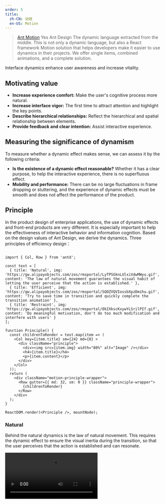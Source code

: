 ```yaml
---
order: 5
title:
  zh-CN: 动效
  en-US: Motion
---
```


> [Ant Motion](https://motion.ant.design/) Yes Ant Design The dynamic language extracted from the middle. This is not only a dynamic language, but also a React framework Motion solution that helps developers make it easier to use dynamics in their projects. We offer single items, combined animations, and a complete solution.

Interface dynamics enhance user awareness and increase vitality.

## Motivating value

- **Increase experience comfort:** Make the user's cognitive process more natural.
- **Increase interface vigor:** The first time to attract attention and highlight the key points.
- **Describe hierarchical relationships:** Reflect the hierarchical and spatial relationship between elements.
- **Provide feedback and clear intention:** Assist interactive experience.

## Measuring the significance of dynamism

To measure whether a dynamic effect makes sense, we can assess it by the following criteria:

- **Is the existence of a dynamic effect reasonable?** Whether it has a clear purpose, to help the interactive experience, there is no superfluous effect.
- **Mobility and performance:** There can be no large fluctuations in frame dropping or stuttering, and the experience of dynamic effects must be smooth and does not affect the performance of the product.

## Principle

In the product design of enterprise applications, the use of dynamic effects and front-end products are very different. It is especially important to help the effectiveness of interactive behavior and information cognition. Based on the design values of Ant Design, we derive the dynamics. 
Three principles of efficiency design：


```__react

import { Col, Row } from 'antd';

const text = [
  { title: 'Natural', img: 'https://gw.alipayobjects.com/zos/rmsportal/LyTPSGknLUlxiVdwMWyu.gif', content: 'The law of natural movement guarantees the visual habit of letting the user perceive that the action is established.' },
  { title: 'Efficient', img: 'https://gw.alipayobjects.com/zos/rmsportal/SQOZVQVIossbXpzDmihu.gif', content: 'Try to save time in transition and quickly complete the transition animation' },
  { title: 'Restraint', img: 'https://gw.alipayobjects.com/zos/rmsportal/OkIXkscKxywYLSrilPIf.gif', content: 'Do meaningful motivation, don't do too much modification and interfere with users' }
];

function Principle() {
  const childrenToRender = text.map(item => (
    <Col key={item.title} sm={24} md={8} >
      <div className="principle">
        <div><img src={item.img} width="80%" alt="Image" /></div>
        <h4>{item.title}</h4>
        <p>{item.content}</p>
      </div>
    </Col>
  ));
  return (
    <div className="motion-principle-wrapper">
      <Row gutter={{ md: 32, sm: 0 }} className="principle-wrapper">
        {childrenToRender}
      </Row>
    </div>
  );
}

ReactDOM.render(<Principle />, mountNode);
```

### Natural

Behind the natural dynamics is the law of natural movement. This requires the dynamic effect to ensure the visual inertia during the transition, so that the user perceives that the action is established and can resonate.

<video class="motion-video-min" src="https://gw.alipayobjects.com/os/rmsportal/NTMlQdLIkPjOACXsdRrq.mp4" loop="true" />

Take button For example, the designer design imagines that the leaves float on the surface of the water. When you touch it, the leaves will float and bounce, and then the ripple effect will appear.

### Efficient

The enterprise-level application pursues an efficient user experience, and the corresponding dynamic design should also be such that the transition time is saved as much as possible, and the transition animation effect is quickly completed.

<video class="motion-video-min" src="https://gw.alipayobjects.com/os/rmsportal/wMKeLGnpDxhwfCsBqKNN.mp4" loop="true" />

For example, in the dynamics of appearance and entry, the appearance does not need to be fanfare to attract the attention of the user, but to be simple and clear. Therefore, our playing time uses a faster speed, and does not set the queue to appear in the form of a sequence, only need to disappear directly.

### Restraint

Try to avoid exaggerated effects, do meaningful things, and not do too much modification to interfere with users.

<video src="https://gw.alipayobjects.com/os/rmsportal/FeUCANmoDRwCSmIcnPNF.mp4" loop="true" class="motion-video-min" />

Like ours Menu，When unfolding, more attention is paid to the content of the menu, and the icon switching on the right side is not the main element, and there is no need to over-emphasize to distract the user's attention. Simply switch between inadvertently and clearly indicate the change.

<br />

> For more details please go to [Ant Motion Motivation principle](https://motion.ant.design/language/basic).
